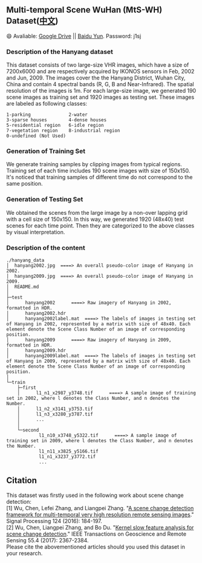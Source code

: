 ## Multi-temporal Scene WuHan (MtS-WH) Dataset([中文](https://github.com/rulixiang/HanyangDataset/blob/master/README_CHN.md))
:smile: Avaliable: [Google Drive](https://drive.google.com/open?id=1gIW35zkRA-s0nA7mx8KHiXZDSln9Wxy0) || [Baidu Yun](https://pan.baidu.com/s/1pe3mhl1AE_SBw3KbxKOHyg). Password: j1sj
### Description of the Hanyang dataset
This dataset consists of two large-size VHR images, which have a size of 7200x6000 and are respectively acquired by IKONOS sensors in Feb, 2002 and Jun, 2009. The images cover the the Hanyang District, Wuhan City, China and contain 4 spectral bands (R, G, B and Near-Infrared). The spatial resolution of the images is 1m. For each large-size image, we generated 190 scene images as training set and 1920 images as testing set. These images are labeled as following classes:
```
1-parking              2-water             
3-sparse houses        4-dense houses      
5-residential region   6-idle region       
7-vegetation region    8-industrial region 
0-undefined (Not Used)
```

### Generation of Training Set
We generate training samples by clipping images from typical regions. Training set of each time includes 190 scene images with size of 150x150. It's noticed that training samples of different time do not correspond to the same position.

### Generation of Testing Set
We obtained the scenes from the large image by a non-over lapping grid with a cell size of 150x150. In this way, we generated 1920 (48x40) test scenes for each time point. Then they are categorized to the above classes by visual interpretation.

### Description of the content

```
./hanyang_data  
│  hanyang2002.jpg  ====> An overall pseudo-color image of Hanyang in 2002.  
│  hanyang2009.jpg  ====> An overall pseudo-color image of Hanyang in 2009.  
│  README.md  
│  
├─test  
│      hanyang2002      ====> Raw imagery of Hanyang in 2002, formatted in HDR. 
│      hanyang2002.hdr  
│      hanyang2002label.mat  ====> The labels of images in testing set of Hanyang in 2002, represented by a matrix with size of 48x40. Each element denote the Scene Class Number of an image of corresponding position.  
│      hanyang2009      ====> Raw imagery of Hanyang in 2009, formatted in HDR.  
│      hanyang2009.hdr    
│      hanyang2009label.mat  ====> The labels of images in testing set of Hanyang in 2009, represented by a matrix with size of 48x40. Each element denote the Scene Class Number of an image of corresponding position. 
│  
└─train  
    ├─first  
    │      l1_n1_x2987_y3748.tif      ====> A sample image of training set in 2002, where l denotes the Class Number, and n denotes the Number. 
    │      l1_n2_x3141_y3753.tif  
    │      l1_n3_x3280_y3787.tif  
    │      ...  
    │  
    └─second  
            l1_n10_x3748_y5322.tif      ====> A sample image of training set in 2009, where l denotes the Class Number, and n denotes the Number. 
            l1_n11_x3825_y5166.tif  
            l1_n1_x3237_y3772.tif  
            ...  
```
## Citation
This dataset was firstly used in the following work about scene change detection:  
[1] Wu, Chen, Lefei Zhang, and Liangpei Zhang. "[A scene change detection framework for multi-temporal very high resolution remote sensing images](https://www.sciencedirect.com/science/article/pii/S0165168415003229)." Signal Processing 124 (2016): 184-197.  
[2] Wu, Chen, Liangpei Zhang, and Bo Du. "[Kernel slow feature analysis for scene change detection](https://ieeexplore.ieee.org/document/7817860)." IEEE Transactions on Geoscience and Remote Sensing 55.4 (2017): 2367-2384.  
Please cite the abovementioned articles should you used this dataset in your research.
